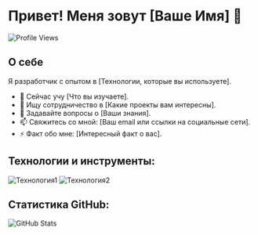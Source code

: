# Привет! Меня зовут [Ваше Имя] 👋

![Profile Views](https://komarev.com/ghpvc/?username=yourusername&color=green)

## О себе
Я разработчик с опытом в [Технологии, которые вы используете].

- 🌱 Сейчас учу [Что вы изучаете].
- 👯 Ищу сотрудничество в [Какие проекты вам интересны].
- 💬 Задавайте вопросы о [Ваши знания].
- 📫 Свяжитесь со мной: [Ваш email или ссылки на социальные сети].
- ⚡ Факт обо мне: [Интересный факт о вас].

## Технологии и инструменты:
![Технология1](https://img.shields.io/badge/-Технология1-000?&logo=логотип_технологии1)
![Технология2](https://img.shields.io/badge/-Технология2-000?&logo=логотип_технологии2)

## Статистика GitHub:
![GitHub Stats](https://github-readme-stats.vercel.app/api?username=yourusername&show_icons=true&hide=prs&count_private=true&theme=default_repocard)